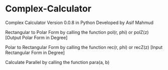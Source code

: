 # Complex-Calculator
Complex Calculator Version 0.0.8 in Python Developed by Asif Mahmud

Rectangular to Polar Form by calling the function pol(r, phi) or polZ(z) [Output Polar Form in Degree]

Polar to Rectangular Form by calling the function rec(r, phi) or recZ(z) [Input Rectangular Form in Degree]

Calculate Parallel  by calling the function para(a, b)
